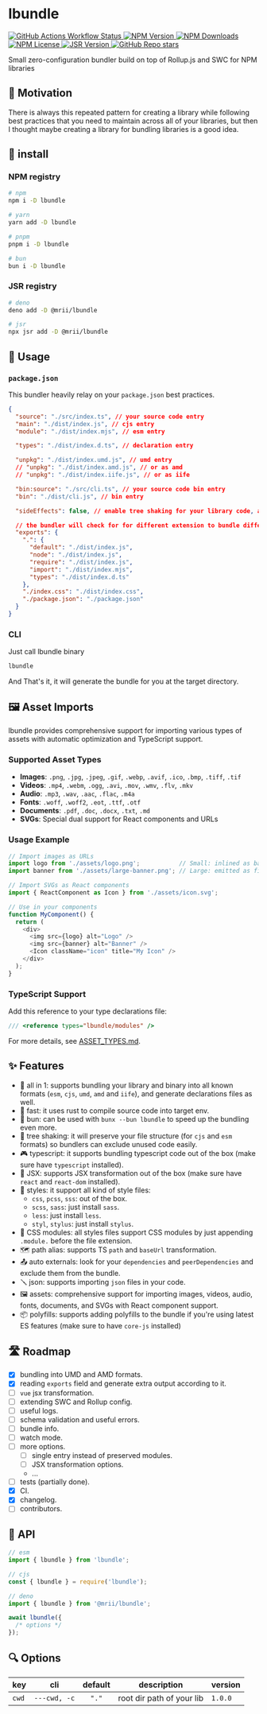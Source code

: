 # lbundle

<a href="https://github.com/AbdUlHamedMaree/lbundle/actions/workflows/release.yml">
  <img alt="GitHub Actions Workflow Status" src="https://img.shields.io/github/actions/workflow/status/AbdUlHamedMaree/lbundle/release.yml?logo=github">
</a>
<a href="https://www.npmjs.com/package/lbundle">
  <img alt="NPM Version" src="https://img.shields.io/npm/v/lbundle?logo=npm">
</a>
<a href="https://www.npmjs.com/package/lbundle">
  <img alt="NPM Downloads" src="https://img.shields.io/npm/dw/lbundle?logo=npm">
</a>
<a href="https://www.npmjs.com/package/lbundle">
  <img alt="NPM License" src="https://img.shields.io/npm/l/lbundle">
</a>
<a href="https://jsr.io/@mrii/lbundle">
  <img alt="JSR Version" src="https://img.shields.io/jsr/v/%40mrii/lbundle?logo=jsr">
</a>
<a href="https://github.com/AbdUlHamedMaree/lbundle">
  <img alt="GitHub Repo stars" src="https://img.shields.io/github/stars/AbdUlHamedMaree/lbundle">
</a>

Small zero-configuration bundler build on top of Rollup.js and SWC for NPM libraries

## 🚀 Motivation

There is always this repeated pattern for creating a library while following best practices that you need to maintain across all of your libraries,
but then I thought maybe creating a library for bundling libraries is a good idea.

## 💾 install

### NPM registry

```bash
# npm
npm i -D lbundle

# yarn
yarn add -D lbundle

# pnpm
pnpm i -D lbundle

# bun
bun i -D lbundle
```

### JSR registry

```bash
# deno
deno add -D @mrii/lbundle

# jsr
npx jsr add -D @mrii/lbundle
```

## 🔧 Usage

### `package.json`

This bundler heavily relay on your `package.json` best practices.

```json
{
  "source": "./src/index.ts", // your source code entry
  "main": "./dist/index.js", // cjs entry
  "module": "./dist/index.mjs", // esm entry

  "types": "./dist/index.d.ts", // declaration entry

  "unpkg": "./dist/index.umd.js", // umd entry
  // "unpkg": "./dist/index.amd.js", // or as amd
  // "unpkg": "./dist/index.iife.js", // or as iife

  "bin:source": "./src/cli.ts", // your source code bin entry
  "bin": "./dist/cli.js", // bin entry

  "sideEffects": false, // enable tree shaking for your library code, also useful for users bundlers

  // the bundler will check for for different extension to bundle different formats
  "exports": {
    ".": {
      "default": "./dist/index.js",
      "node": "./dist/index.js",
      "require": "./dist/index.js",
      "import": "./dist/index.mjs",
      "types": "./dist/index.d.ts"
    },
    "./index.css": "./dist/index.css",
    "./package.json": "./package.json"
  }
}
```

### CLI

Just call lbundle binary

```bash
lbundle
```

And That's it, it will generate the bundle for you at the target directory.

## 🖼️ Asset Imports

lbundle provides comprehensive support for importing various types of assets with automatic optimization and TypeScript support.

### Supported Asset Types

- **Images**: `.png`, `.jpg`, `.jpeg`, `.gif`, `.webp`, `.avif`, `.ico`, `.bmp`, `.tiff`, `.tif`
- **Videos**: `.mp4`, `.webm`, `.ogg`, `.avi`, `.mov`, `.wmv`, `.flv`, `.mkv`
- **Audio**: `.mp3`, `.wav`, `.aac`, `.flac`, `.m4a`
- **Fonts**: `.woff`, `.woff2`, `.eot`, `.ttf`, `.otf`
- **Documents**: `.pdf`, `.doc`, `.docx`, `.txt`, `.md`
- **SVGs**: Special dual support for React components and URLs

### Usage Example

```typescript
// Import images as URLs
import logo from './assets/logo.png';           // Small: inlined as base64
import banner from './assets/large-banner.png'; // Large: emitted as file

// Import SVGs as React components
import { ReactComponent as Icon } from './assets/icon.svg';

// Use in your components
function MyComponent() {
  return (
    <div>
      <img src={logo} alt="Logo" />
      <img src={banner} alt="Banner" />
      <Icon className="icon" title="My Icon" />
    </div>
  );
}
```

### TypeScript Support

Add this reference to your type declarations file:

```typescript
/// <reference types="lbundle/modules" />
```

For more details, see [ASSET_TYPES.md](./ASSET_TYPES.md).

## ✨ Features

- 🤩 all in 1: supports bundling your library and binary into all known formats (`esm`, `cjs`, `umd`, `amd` and `iife`), and generate declarations files as well.
- 🚀 fast: it uses rust to compile source code into target env.
- 🍙 bun: can be used with `bunx --bun lbundle` to speed up the bundling even more.
- 🌲 tree shaking: it will preserve your file structure (for `cjs` and `esm` formats) so bundlers can exclude unused code easily.
- 🎮 typescript: it supports bundling typescript code out of the box (make sure have `typescript` installed).
- 🎯 JSX: supports JSX transformation out of the box (make sure have `react` and `react-dom` installed).
- 💅 styles: it support all kind of style files:
  - `css`, `pcss`, `sss`: out of the box.
  - `scss`, `sass`: just install `sass`.
  - `less`: just install `less`.
  - `styl`, `stylus`: just install `stylus`.
- 🍇 CSS modules: all styles files support CSS modules by just appending `.module.` before the file extension.
- 🗺️ path alias: supports TS `path` and `baseUrl` transformation.
- 📤 auto externals: look for your `dependencies` and `peerDependencies` and exclude them from the bundle.
- 🪛 json: supports importing `json` files in your code.
- 🖼️ assets: comprehensive support for importing images, videos, audio, fonts, documents, and SVGs with React component support.
- 📦 polyfills: supports adding polyfills to the bundle if you're using latest ES features (make sure to have `core-js` installed)

## 🛣️ Roadmap

- [x] bundling into UMD and AMD formats.
- [x] reading `exports` field and generate extra output according to it.
- [ ] `vue` jsx transformation.
- [ ] extending SWC and Rollup config.
- [ ] useful logs.
- [ ] schema validation and useful errors.
- [ ] bundle info.
- [ ] watch mode.
- [ ] more options.
  - [ ] single entry instead of preserved modules.
  - [ ] JSX transformation options.
  - ...
- [ ] tests (partially done).
- [x] CI.
- [x] changelog.
- [ ] contributors.

## 🧰 API

```ts
// esm
import { lbundle } from 'lbundle';

// cjs
const { lbundle } = require('lbundle');

// deno
import { lbundle } from '@mrii/lbundle';

await lbundle({
  /* options */
});
```

## 🔍 Options

| key   | cli          | default | description               | version |
| ----- | ------------ | :-----: | ------------------------- | ------- |
| `cwd` | `---cwd, -c` |  `"."`  | root dir path of your lib | `1.0.0` |
